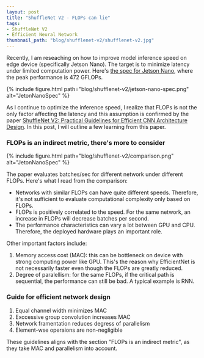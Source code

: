 ```yaml
---
layout: post
title: "ShuffleNet V2 - FLOPs can lie"
tags:
- ShuffleNet V2
- Efficient Neural Network
thumbnail_path: "blog/shufflenet-v2/shufflenet-v2.jpg"
---
```


Recently, I am reseaching on how to improve model inference speed on edge device (specifically Jetson Nano). The target is to minimize latency under limited computation power. Here's [the spec for Jetson Nano](https://developer.nvidia.com/embedded/develop/hardware), where the peak performance is 472 GFLOPs.

{% include figure.html path="blog/shufflenet-v2/jetson-nano-spec.png" alt="JetonNanoSpec" %}

As I continue to optimize the inference speed, I realize that FLOPs is not the only factor affecting the latency and this assumption is confirmed by the paper [ShuffleNet V2: Practical Guidelines for Efficient CNN Architecture Design](https://arxiv.org/pdf/1807.11164.pdf). In this post, I will outline a few learning from this paper.

### FLOPs is an indirect metric, there's more to consider

{% include figure.html path="blog/shufflenet-v2/comparison.png" alt="JetonNanoSpec" %}

The paper evaluates batches/sec for different network under different FLOPs. Here's what I read from the comparison:

* Networks with similar FLOPs can have quite different speeds. Therefore, it's not sufficient to evaluate computational complexity only based on FLOPs. 
* FLOPs is positively correlated to the speed. For the same network, an increase in FLOPs will decrease batches per second.
* The performance characteristics can vary a lot between GPU and CPU. Therefore, the deployed hardware plays an important role.

Other important factors include:

1. Memory access cost (MAC): this can be bottleneck on device with strong computing power like GPU. This's the reason why EfficientNet is not necessarily faster even though the FLOPs are greatly reduced.
2. Degree of paralellism: for the same FLOPs, if the critical path is sequential, the performance can still be bad. A typical example is RNN.

### Guide for efficient network design

1. Equal channel width minimizes MAC
2. Exccessive group convolution increases MAC
3. Network framentation reduces degress of parallelism
4. Element-wse operaions are non-negligible

These guidelines aligns with the section "FLOPs is an indirect metric", as they take MAC and parallelism into account.
